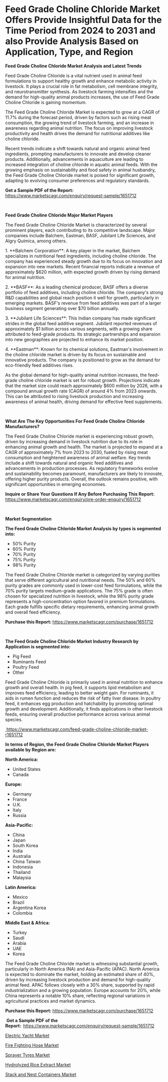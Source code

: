 <p><h1>Feed Grade Choline Chloride Market Offers Provide Insightful Data for the Time Period from 2024 to 2031 and also Provide Analysis Based on Application, Type, and Region</h1></p><p><strong>Feed Grade Choline Chloride Market Analysis and Latest Trends</strong></p>
<p><p>Feed Grade Choline Chloride is a vital nutrient used in animal feed formulations to support healthy growth and enhance metabolic activity in livestock. It plays a crucial role in fat metabolism, cell membrane integrity, and neurotransmitter synthesis. As livestock farming intensifies and the demand for high-quality animal products increases, the use of Feed Grade Choline Chloride is gaining momentum.</p><p>The Feed Grade Choline Chloride Market is expected to grow at a CAGR of 11.7% during the forecast period, driven by factors such as rising meat consumption, the growing trend of livestock farming, and an increase in awareness regarding animal nutrition. The focus on improving livestock productivity and health drives the demand for nutritional additives like choline chloride.</p><p>Recent trends indicate a shift towards natural and organic animal feed ingredients, prompting manufacturers to innovate and develop cleaner products. Additionally, advancements in aquaculture are leading to increased integration of choline chloride in aquatic animal feeds. With the growing emphasis on sustainability and food safety in animal husbandry, the Feed Grade Choline Chloride market is poised for significant growth, adapting to evolving consumer preferences and regulatory standards.</p></p>
<p><strong>Get a Sample PDF of the Report:&nbsp;</strong> <a href="https://www.marketscagr.com/enquiry/request-sample/1651712?utm_campaign=1286&utm_medium=2&utm_source=Github&utm_content=ia&utm_term=27092024&utm_id=feed-grade-choline-chloride">https://www.marketscagr.com/enquiry/request-sample/1651712</a></p>
<p>&nbsp;</p>
<p><strong>Feed Grade Choline Chloride Major Market Players</strong></p>
<p><p>The Feed Grade Choline Chloride Market is characterized by several prominent players, each contributing to its competitive landscape. Major companies include Balchem, Eastman, BASF, Jubilant Life Sciences, and Algry Química, among others.</p><p>1. **Balchem Corporation**: A key player in the market, Balchem specializes in nutritional feed ingredients, including choline chloride. The company has experienced steady growth due to its focus on innovation and expansion into new markets. Recent financial reports indicate a revenue of approximately $620 million, with expected growth driven by rising demand for animal nutrition.</p><p>2. **BASF**: As a leading chemical producer, BASF offers a diverse portfolio of feed additives, including choline chloride. The company's strong R&D capabilities and global reach position it well for growth, particularly in emerging markets. BASF's revenue from feed additives was part of a larger business segment generating over $70 billion annually.</p><p>3. **Jubilant Life Sciences**: This Indian company has made significant strides in the global feed additive segment. Jubilant reported revenues of approximately $1 billion across various segments, with a growing share attributed to feed-grade products. Its strategic partnerships and expansion into new geographies are projected to enhance its market position.</p><p>4. **Eastman**: Known for its chemical solutions, Eastman's involvement in the choline chloride market is driven by its focus on sustainable and innovative products. The company is positioned to grow as the demand for eco-friendly feed additives rises.</p><p>As the global demand for high-quality animal nutrition increases, the feed-grade choline chloride market is set for robust growth. Projections indicate that the market size could reach approximately $600 million by 2026, with a compound annual growth rate (CAGR) of around 4% from 2023 onwards. This can be attributed to rising livestock production and increasing awareness of animal health, driving demand for effective feed supplements.</p></p>
<p>&nbsp;</p>
<p><strong>What Are The Key Opportunities For Feed Grade Choline Chloride Manufacturers?</strong></p>
<p><p>The Feed Grade Choline Chloride market is experiencing robust growth, driven by increasing demand in livestock nutrition due to its role in enhancing animal growth and health. The market is projected to expand at a CAGR of approximately 7% from 2023 to 2030, fueled by rising meat consumption and heightened awareness of animal welfare. Key trends include a shift towards natural and organic feed additives and advancements in production processes. As regulatory frameworks evolve and sustainability becomes paramount, manufacturers are likely to innovate, offering higher purity products. Overall, the outlook remains positive, with significant opportunities in emerging economies.</p></p>
<p><strong>Inquire or Share Your Questions If Any Before Purchasing This Report:</strong> <a href="https://www.marketscagr.com/enquiry/pre-order-enquiry/1651712?utm_campaign=1286&utm_medium=2&utm_source=Github&utm_content=ia&utm_term=27092024&utm_id=feed-grade-choline-chloride">https://www.marketscagr.com/enquiry/pre-order-enquiry/1651712</a></p>
<p>&nbsp;</p>
<p><strong>Market Segmentation</strong></p>
<p><strong>The Feed Grade Choline Chloride Market Analysis by types is segmented into:</strong></p>
<p><ul><li>50% Purity</li><li>60% Purity</li><li>70% Purity</li><li>75% Purity</li><li>98% Purity</li></ul></p>
<p><p>The Feed Grade Choline Chloride market is categorized by varying purities that serve different agricultural and nutritional needs. The 50% and 60% purity grades are commonly used in lower-cost feed formulations, while the 70% purity targets medium-grade applications. The 75% grade is often chosen for specialized nutrition in livestock, while the 98% purity grade represents a high-concentration option favored in premium formulations. Each grade fulfills specific dietary requirements, enhancing animal growth and overall feed efficiency.</p></p>
<p><strong>Purchase this Report:&nbsp;</strong><a href="https://www.marketscagr.com/purchase/1651712?utm_campaign=1286&utm_medium=2&utm_source=Github&utm_content=ia&utm_term=27092024&utm_id=feed-grade-choline-chloride">https://www.marketscagr.com/purchase/1651712</a></p>
<p>&nbsp;</p>
<p><strong>The Feed Grade Choline Chloride Market Industry Research by Application is segmented into:</strong></p>
<p><ul><li>Pig Feed</li><li>Ruminants Feed</li><li>Poultry Feed</li><li>Other</li></ul></p>
<p><p>Feed Grade Choline Chloride is primarily used in animal nutrition to enhance growth and overall health. In pig feed, it supports lipid metabolism and improves feed efficiency, leading to better weight gain. For ruminants, it aids in rumen function and reduces the risk of fatty liver disease. In poultry feed, it enhances egg production and hatchability by promoting optimal growth and development. Additionally, it finds applications in other livestock feeds, ensuring overall productive performance across various animal species.</p></p>
<p><a href="https://www.marketscagr.com/feed-grade-choline-chloride-market-r1651712?utm_campaign=1286&utm_medium=2&utm_source=Github&utm_content=ia&utm_term=27092024&utm_id=feed-grade-choline-chloride">&nbsp;https://www.marketscagr.com/feed-grade-choline-chloride-market-r1651712</a></p>
<p><strong>In terms of Region, the Feed Grade Choline Chloride Market Players available by Region are:</strong></p>
<p>
    <p> <strong> North America: </strong>
        <ul>
            <li>United States</li>
            <li>Canada</li>
        </ul>
        </p> 
    <p> <strong> Europe: </strong>
        <ul>
            <li>Germany</li>
            <li>France</li>
            <li>U.K.</li>
            <li>Italy</li>
            <li>Russia</li>
        </ul>
        </p> 
    <p> <strong> Asia-Pacific: </strong>
        <ul>
            <li>China</li>
            <li>Japan</li>
            <li>South Korea</li>
            <li>India</li>
            <li>Australia</li>
            <li>China Taiwan</li>
            <li>Indonesia</li>
            <li>Thailand</li>
            <li>Malaysia</li>
        </ul>
        </p> 
    <p> <strong> Latin America: </strong>
        <ul>
            <li>Mexico</li>
            <li>Brazil</li>
            <li>Argentina Korea</li>
            <li>Colombia</li>
        </ul>
        </p> 
    <p> <strong> Middle East & Africa: </strong>
        <ul>
            <li>Turkey</li>
            <li>Saudi</li>
            <li>Arabia</li>
            <li>UAE</li>
            <li>Korea</li>
        </ul>
    </p>
    </p>
<p><p>The Feed Grade Choline Chloride market is witnessing substantial growth, particularly in North America (NA) and Asia-Pacific (APAC). North America is expected to dominate the market, holding an estimated share of 40%, driven by increasing livestock production and demand for high-quality animal feed. APAC follows closely with a 30% share, supported by rapid industrialization and a growing population. Europe accounts for 20%, while China represents a notable 10% share, reflecting regional variations in agricultural practices and market dynamics.</p></p>
<p><strong>Purchase this Report: </strong><a href="https://www.marketscagr.com/purchase/1651712?utm_campaign=1286&utm_medium=2&utm_source=Github&utm_content=ia&utm_term=27092024&utm_id=feed-grade-choline-chloride">https://www.marketscagr.com/purchase/1651712</a></p>
<p>&nbsp;<strong>Get a Sample PDF of the Report:&nbsp;&nbsp;</strong><a href="https://www.marketscagr.com/enquiry/request-sample/1651712?utm_campaign=1286&utm_medium=2&utm_source=Github&utm_content=ia&utm_term=27092024&utm_id=feed-grade-choline-chloride">https://www.marketscagr.com/enquiry/request-sample/1651712</a></p>
<p><strong></strong></p>
<p><p><a href="https://www.linkedin.com/pulse/electric-yacht-market-trends-regional-insights-forecasted-xfyle?utm_campaign=1286&utm_medium=2&utm_source=Github&utm_content=ia&utm_term=27092024&utm_id=feed-grade-choline-chloride">Electric Yacht Market</a></p><p><a href="https://www.linkedin.com/pulse/fire-fighting-hose-market-size-share-analysis-growth-trends-fje1c?utm_campaign=1286&utm_medium=2&utm_source=Github&utm_content=ia&utm_term=27092024&utm_id=feed-grade-choline-chloride">Fire Fighting Hose Market</a></p><p><a href="https://issuu.com/reportprime-2/docs/sprayer-tyres-market-size-2030.pptx_1bcc8168d0101b?utm_campaign=1286&utm_medium=2&utm_source=Github&utm_content=ia&utm_term=27092024&utm_id=feed-grade-choline-chloride">Sprayer Tyres Market</a></p><p><a href="https://www.linkedin.com/pulse/what-growth-opportunities-challenges-hydrolyzed-rice-extract-qjibf?utm_campaign=1286&utm_medium=2&utm_source=Github&utm_content=ia&utm_term=27092024&utm_id=feed-grade-choline-chloride">Hydrolyzed Rice Extract Market</a></p><p><a href="https://issuu.com/reportprime-2/docs/stack-and-nest-containers-market-si_a9ec7b63d26657?utm_campaign=1286&utm_medium=2&utm_source=Github&utm_content=ia&utm_term=27092024&utm_id=feed-grade-choline-chloride">Stack and Nest Containers Market</a></p></p>